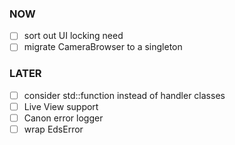 ### NOW
- [ ] sort out UI locking need
- [ ] migrate CameraBrowser to a singleton

### LATER
- [ ] consider std::function instead of handler classes
- [ ] Live View support
- [ ] Canon error logger
- [ ] wrap EdsError
